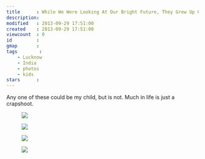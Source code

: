 ```yaml
---
title      : While We Were Looking At Our Bright Future, They Grew Up On the Side of the Road
description: 
modified   : 2013-09-29 17:51:00
created    : 2013-09-29 17:51:00
viewcount  : 0
id         : 
gmap       : 
tags        :
    - Lucknow
    - India
    - photos
    - kids
stars      : 
---
```


Any one of these could be my child, but is not. Much in life is just a crapshoot.

<figure>
    <img src="P8202430.jpg">
    <figcaption></figcaption>
</figure>

<figure>
    <img src="P8202433.jpg">
    <figcaption></figcaption>
</figure>

<figure>
    <img src="P8202443.jpg">
    <figcaption></figcaption>
</figure>

<figure>
    <img src="P8062369.jpg">
    <figcaption></figcaption>
</figure>

<!--
![](P0005110.jpg)
![](P8202429.jpg)
![](P8202432.jpg)
![](P8202435.jpg)
![](P8202442.jpg)
![](P8202428.jpg)
![](P8202441.jpg)
![](P8062379.jpg)
-->


